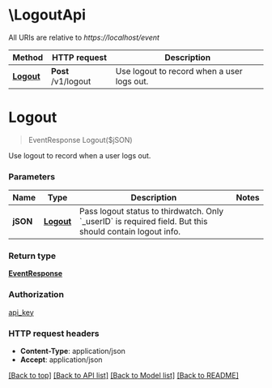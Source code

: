 # \LogoutApi

All URIs are relative to *https://localhost/event*

Method | HTTP request | Description
------------- | ------------- | -------------
[**Logout**](LogoutApi.md#Logout) | **Post** /v1/logout | Use logout to record when a user logs out.


# **Logout**
> EventResponse Logout($jSON)

Use logout to record when a user logs out.


### Parameters

Name | Type | Description  | Notes
------------- | ------------- | ------------- | -------------
 **jSON** | [**Logout**](Logout.md)| Pass logout status to thirdwatch. Only &#x60;_userID&#x60; is required field. But this should contain logout info. | 

### Return type

[**EventResponse**](EventResponse.md)

### Authorization

[api_key](../README.md#api_key)

### HTTP request headers

 - **Content-Type**: application/json
 - **Accept**: application/json

[[Back to top]](#) [[Back to API list]](../README.md#documentation-for-api-endpoints) [[Back to Model list]](../README.md#documentation-for-models) [[Back to README]](../README.md)

